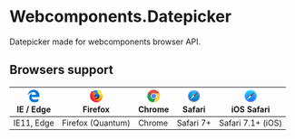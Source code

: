# Webcomponents.Datepicker
Datepicker made for webcomponents browser API.

## Browsers support
| <img src="https://raw.githubusercontent.com/ksaanen/Webcomponents.Datepicker/master/docs/src/edge_48x48.png" alt="IE / Edge" width="24px" height="24px" /></br>IE / Edge | <img src="https://raw.githubusercontent.com/ksaanen/Webcomponents.Datepicker/master/docs/src/firefox_48x48.png" alt="Firefox" width="24px" height="24px" /></br>Firefox | <img src="https://raw.githubusercontent.com/ksaanen/Webcomponents.Datepicker/master/docs/src/chrome_48x48.png" alt="Chrome" width="24px" height="24px" /></br>Chrome | <img src="https://raw.githubusercontent.com/ksaanen/Webcomponents.Datepicker/master/docs/src/safari_48x48.png" alt="Safari" width="24px" height="24px" /></br>Safari | <img src="https://raw.githubusercontent.com/ksaanen/Webcomponents.Datepicker/master/docs/src/safari-ios_48x48.png" alt="iOS Safari" width="24px" height="24px" /></br>iOS Safari |
| --------- | --------- | --------- | --------- | --------- |
| IE11, Edge | Firefox (Quantum) | Chrome | Safari 7+ | Safari 7.1+ (iOS)
